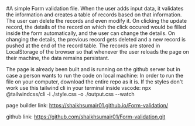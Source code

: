 #A simple Form validation file. When the user adds input data,
it validates the information and creates a table of records based on that information. 
The user can delete the records and even modify it. On clicking the update record, 
the details of the record on which the click occured would be filled inside the form automatically,
and the user can change the details. On changing the details, the previous record gets deleted 
and a new record is pushed at the end of the record table. The records are stored in LocalStorage 
of the browser so that whenever the user reloads the page on their machine, the data remains persistant.

The page is already been built and is running on the github server but in case a person wants to run the code on local machine:
In order to run the file on your computer, download the entire repo as it is. 
If the styles don't work use this tailwind cli in your terminal inside vscode:
 npx @tailwindcss/cli -i ./style.css -o ./output.css --watch     
 
page builder link:
 https://shaikhsumair01.github.io/Form-validation/

github link:
https://github.com/shaikhsumair01/Form-validation.git